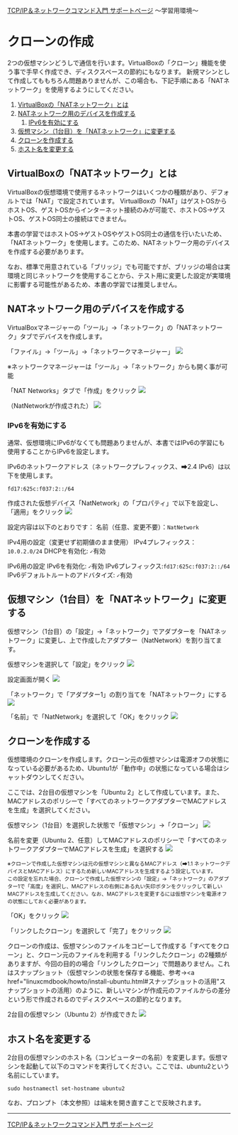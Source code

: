 
[TCP/IP＆ネットワークコマンド入門 サポートページ](https://nisim-m.github.io/tcpipcmdbook/) ～学習用環境～
# クローンの作成

2つの仮想マシンどうしで通信を行います。VirtualBoxの「クローン」機能を使う事で手早く作成でき、ディスクスペースの節約にもなります。
新規マシンとして作成してももちろん問題ありませんが、この場合も、下記手順にある「NATネットワーク」を使用するようにしてください。

<!-- TOC -->
1. [VirtualBoxの「NATネットワーク」とは](#virtualboxのnatネットワークとは)
2. [NATネットワーク用のデバイスを作成する](#natネットワーク用のデバイスを作成する)
   1. [IPv6を有効にする](#ipv6を有効にする)
3. [仮想マシン（1台目）を「NATネットワーク」に変更する](#仮想マシン1台目をnatネットワークに変更する)
4. [クローンを作成する](#クローンを作成する)
5. [ホスト名を変更する](#ホスト名を変更する)

<!-- /TOC -->

## VirtualBoxの「NATネットワーク」とは

VirtualBoxの仮想環境で使用するネットワークはいくつかの種類があり、デフォルトでは「NAT」で設定されています。
VirtualBoxの「NAT」はゲストOSからホストOS、ゲストOSからインターネット接続のみが可能で、ホストOS→ゲストOS、ゲストOS同士の接続はできません。

本書の学習ではホストOS→ゲストOSやゲストOS同士の通信を行いたいため、「NATネットワーク」を使用します。このため、NATネットワーク用のデバイスを作成する必要があります。

なお、標準で用意されている「ブリッジ」でも可能ですが、ブリッジの場合は実環境と同じネットワークを使用することから、テスト用に変更した設定が実環境に影響する可能性があるため、本書の学習では推奨しません。

## NATネットワーク用のデバイスを作成する

VirtualBoxマネージャーの「ツール」→「ネットワーク」の「NATネットワーク」タブでデバイスを作成します。

「ファイル」→「ツール」→「ネットワークマネージャー」
![](images/2024-04-28-00-19-12.png)

※ネットワークマネージャーは「ツール」→「ネットワーク」からも開く事が可能
[](images/2024-04-28-00-16-14.png)

「NAT Networks」タブで「作成」をクリック
![](images/2024-04-28-00-20-49.png)

（NatNetworkが作成された）
![](images/2024-04-28-00-22-00.png)

### IPv6を有効にする

通常、仮想環境にIPv6がなくても問題ありませんが、本書ではIPv6の学習にも使用することからIPv6を設定します。

IPv6のネットワークアドレス（ネットワークプレフィックス、➡2.4 IPv6）は以下を使用します。

<code>fd17:625c:f037:2::/64</code>

作成された仮想デバイス「NatNetwork」の「プロパティ」で以下を設定し、「適用」をクリック
![](images/2024-04-28-00-35-26.png)

設定内容は以下のとおりです：
名前（任意、変更不要）：`NatNetwork`

IPv4用の設定（変更せず初期値のまま使用）
IPv4プレフィックス：`10.0.2.0/24`
DHCPを有効化: `✓`有効

IPv6用の設定
IPv6を有効化: `✓`有効
IPv6プレフィックス:`fd17:625c:f037:2::/64`
IPv6デフォルトルートのアドバタイズ: `✓`有効

## 仮想マシン（1台目）を「NATネットワーク」に変更する

仮想マシン（1台目）の「設定」→「ネットワーク」でアダプターを「NATネットワーク」に変更し、上で作成したアダプター（NatNetwork）を割り当てます。

仮想マシンを選択して「設定」をクリック
![](images/2024-04-28-00-41-59.png)

設定画面が開く
![](images/2024-04-28-00-42-26.png)

「ネットワーク」で「アダプター1」の割り当てを「NATネットワーク」にする
![](images/2024-04-28-00-44-12.png)

「名前」で「NatNetwork」を選択して「OK」をクリック
![](images/2024-04-28-00-45-23.png)

## クローンを作成する

仮想環境のクローンを作成します。クローン元の仮想マシンは電源オフの状態になっている必要があるため、Ubuntu1が「動作中」の状態になっている場合はシャットダウンしてください。

ここでは、2台目の仮想マシンを「Ubuntu 2」として作成しています。また、MACアドレスのポリシーで「すべてのネットワークアダプターでMACアドレスを生成」を選択してください。

仮想マシン（1台目）を選択した状態で「仮想マシン」→「クローン」
![](images/2024-04-28-00-51-47.png)

名前を変更（Ubuntu 2、任意）してMACアドレスのポリシーで「すべてのネットワークアダプターでMACアドレスを生成」を選択する
![](images/2024-04-28-00-54-59.png)

<small>※クローンで作成した仮想マシンは元の仮想マシンと異なるMACアドレス（➡1.1 ネットワークデバイスとMACアドレス）にするため新しいMACアドレスを生成するよう設定しています。<br />この設定を忘れた場合、クローンで作成した仮想マシンの「設定」→「ネットワーク」のアダプター1で「高度」を選択し、MACアドレスの右側にある丸い矢印ボタンをクリックして新しいMACアドレスを生成してください。なお、MACアドレスを変更するには仮想マシンを電源オフの状態にしておく必要があります。</small>

「OK」をクリック
![](images/2024-04-28-01-03-04.png)

「リンクしたクローン」を選択して「完了」をクリック
![](images/2024-04-28-01-03-09.png)

クローンの作成は、仮想マシンのファイルをコピーして作成する「すべてをクローン」と、クローン元のファイルを利用する「リンクしたクローン」の2種類がありますが、今回の目的の場合「リンクしたクローン」で問題ありません。これはスナップショット（仮想マシンの状態を保存する機能、参考→<a href="linuxcmdbook/howto/install-ubuntu.html#スナップショットの活用"スナップショットの活用</a>）のように、新しいマシンが作成元のファイルからの差分という形で作成されるのでディスクスペースの節約となります。

2台目の仮想マシン（Ubuntu 2）が作成できた
![](images/2024-04-28-01-07-52.png)


## ホスト名を変更する

2台目の仮想マシンのホスト名（コンピューターの名前）を変更します。仮想マシンを起動して以下のコマンドを実行してください。ここでは、ubuntu2という名前にしています。

<code>sudo hostnamectl set-hostname ubuntu2</code>

なお、プロンプト（本文参照）は端末を開き直すことで反映されます。

----
[TCP/IP＆ネットワークコマンド入門 サポートページ](https://nisim-m.github.io/tcpipcmdbook/)
